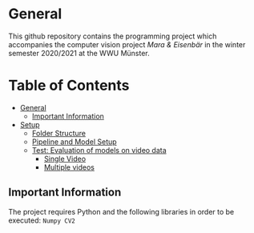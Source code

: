 # General
This github repository contains the programming project which accompanies the computer vision project *Mara & Eisenbär* in the winter semester 2020/2021 at the WWU Münster.

# Table of Contents
- [General](#general)
  * [Important Information](#important-information)
- [Setup](#setup)
  * [Folder Structure](#folder-structure)
  * [Pipeline and Model Setup](#pipeline-and-model-setup)
  * [Test: Evaluation of models on video data](#how-are-the-models-evaluated--how-do-you-get-the-performance-values-)
    + [Single Video](#single-video)
    + [Multiple videos](#multiple-videos)

## Important Information

The project requires Python and the following libraries in order to be executed:
``
Numpy
CV2
``
